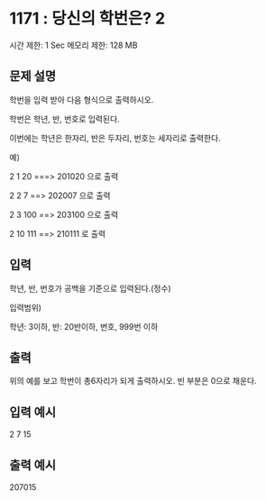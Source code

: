 # 1171 : 당신의 학번은? 2

시간 제한: 1 Sec 메모리 제한: 128 MB

## 문제 설명

학번을 입력 받아 다음 형식으로 출력하시오.

학번은 학년, 반, 번호로 입력된다.

이번에는 학년은 한자리, 반은 두자리, 번호는 세자리로 출력한다.

예)

2 1 20 ===> 201020 으로 출력

2 2 7 ==> 202007 으로 출력

2 3 100 ==> 203100 으로 출력

2 10 111 ==> 210111 로 출력

## 입력

학년, 반, 번호가 공백을 기준으로 입력된다.(정수)

입력범위)

학년: 3이하, 반: 20반이하, 번호, 999번 이하

## 출력

위의 예를 보고 학번이 총6자리가 되게 출력하시오. 빈 부분은 0으로 채운다.

## 입력 예시

2 7 15

## 출력 예시

207015
